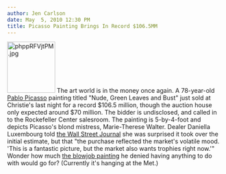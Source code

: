 ```yaml
---
author: Jen Carlson
date: May  5, 2010 12:30 PM
title: Picasso Painting Brings In Record $106.5MM
---
```


<p><span class="mt-enclosure mt-enclosure-image" style="display: inline;"> <img alt="phppRFVjtPM.jpg" src="https://web.archive.org/web/20120602130231im_/http://gothamist.com/attachments/arts_jen/phppRFVjtPM.jpg" width="112" height="120" class="image-right"> </span>The art world is in the money once again. A 78-year-old <a href="https://web.archive.org/web/20120602130231/http://gothamist.com/tags/picasso">Pablo Picasso</a> painting titled &quot;Nude, Green Leaves and Bust&quot; just sold at Christie&apos;s last night for a record $106.5 million, though the auction house only expected around $70 million. The bidder is undisclosed, and called in to the Rockefeller Center salesroom. The painting is 5-by-4-foot and depicts Picasso&apos;s blond mistress, Marie-Therese Walter. Dealer Daniella Luxembourg told <a href="https://web.archive.org/web/20120602130231/http://online.wsj.com/article/SB10001424052748703866704575224873880379734.html?mod=WSJ_NY_MIDDLETopStories">the Wall Street Journal</a> she was surprised it took over the initial estimate, but that &quot;the purchase reflected the market&apos;s volatile mood. &apos;This is a fantastic picture, but the market also wants trophies right now.&apos;&quot; Wonder how much <a href="https://web.archive.org/web/20120602130231/http://gothamist.com/2010/04/09/picasso_1.php">the blowjob painting</a> he denied having anything to do with would go for? (Currently it&apos;s hanging at the Met.)</p>